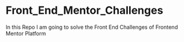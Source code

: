 # Front_End_Mentor_Challenges
In this Repo I am going to solve the Front End Challenges of Frontend Mentor Platform
